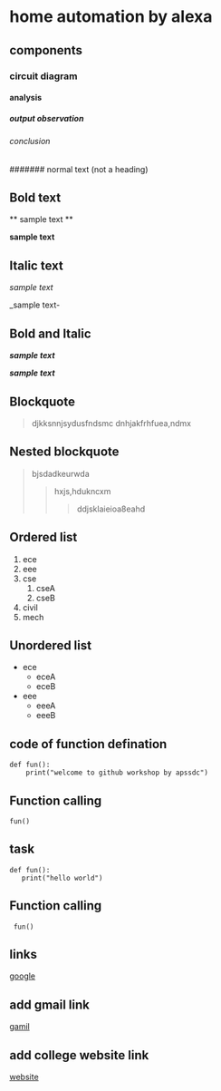 # home automation by alexa
## components
### circuit diagram
#### analysis
##### output observation
###### conclusion
####### normal text (not a heading)
## Bold text
** sample text **

__sample text__
## Italic text
*sample text*

_sample text-
## Bold and Italic
**_sample text_**

__*sample text*__
## Blockquote
> djkksnnjsydusfndsmc
dnhjakfrhfuea,ndmx
## Nested blockquote
> bjsdadkeurwda
>> hxjs,hdukncxm
>>> ddjsklaieioa8eahd
## Ordered list
1. ece
2. eee
3. cse 
   1. cseA
   2. cseB
4. civil
5. mech
## Unordered list
- ece
     * eceA
     * eceB
- eee
     + eeeA 
     + eeeB
## code of function defination
```
def fun():
    print("welcome to github workshop by apssdc")
```
## Function calling
`
fun()
`
## task
``` 
def fun():
   print("hello world")
```
## Function calling
` 
fun()
`
## links
[google](https://www.google.com/)

## add gmail link
[gamil](https://www.gmail.com/)

## add college website link
[website](https://wwww.kits.anna.org.com/)
